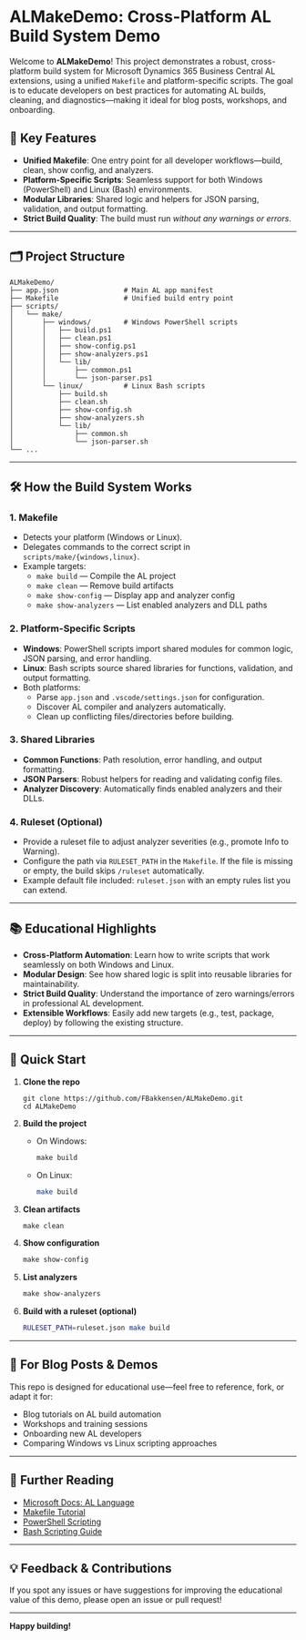 # ALMakeDemo: Cross-Platform AL Build System Demo

Welcome to **ALMakeDemo**! This project demonstrates a robust, cross-platform build system for Microsoft Dynamics 365 Business Central AL extensions, using a unified `Makefile` and platform-specific scripts. The goal is to educate developers on best practices for automating AL builds, cleaning, and diagnostics—making it ideal for blog posts, workshops, and onboarding.

## 🚀 Key Features
- **Unified Makefile**: One entry point for all developer workflows—build, clean, show config, and analyzers.
- **Platform-Specific Scripts**: Seamless support for both Windows (PowerShell) and Linux (Bash) environments.
- **Modular Libraries**: Shared logic and helpers for JSON parsing, validation, and output formatting.
- **Strict Build Quality**: The build must run _without any warnings or errors_.

---

## 🗂️ Project Structure
```
ALMakeDemo/
├── app.json                # Main AL app manifest
├── Makefile                # Unified build entry point
├── scripts/
│   └── make/
│       ├── windows/        # Windows PowerShell scripts
│       │   ├── build.ps1
│       │   ├── clean.ps1
│       │   ├── show-config.ps1
│       │   ├── show-analyzers.ps1
│       │   └── lib/
│       │       ├── common.ps1
│       │       └── json-parser.ps1
│       └── linux/          # Linux Bash scripts
│           ├── build.sh
│           ├── clean.sh
│           ├── show-config.sh
│           ├── show-analyzers.sh
│           └── lib/
│               ├── common.sh
│               └── json-parser.sh
└── ...
```

---

## 🛠️ How the Build System Works
### 1. **Makefile**
- Detects your platform (Windows or Linux).
- Delegates commands to the correct script in `scripts/make/{windows,linux}`.
- Example targets:
  - `make build` — Compile the AL project
  - `make clean` — Remove build artifacts
  - `make show-config` — Display app and analyzer config
  - `make show-analyzers` — List enabled analyzers and DLL paths

### 2. **Platform-Specific Scripts**
- **Windows**: PowerShell scripts import shared modules for common logic, JSON parsing, and error handling.
- **Linux**: Bash scripts source shared libraries for functions, validation, and output formatting.
- Both platforms:
  - Parse `app.json` and `.vscode/settings.json` for configuration.
  - Discover AL compiler and analyzers automatically.
  - Clean up conflicting files/directories before building.

### 3. **Shared Libraries**
- **Common Functions**: Path resolution, error handling, and output formatting.
- **JSON Parsers**: Robust helpers for reading and validating config files.
- **Analyzer Discovery**: Automatically finds enabled analyzers and their DLLs.

### 4. **Ruleset (Optional)**
- Provide a ruleset file to adjust analyzer severities (e.g., promote Info to Warning).
- Configure the path via `RULESET_PATH` in the `Makefile`. If the file is missing or empty, the build skips `/ruleset` automatically.
- Example default file included: `ruleset.json` with an empty rules list you can extend.

---

## 📚 Educational Highlights
- **Cross-Platform Automation**: Learn how to write scripts that work seamlessly on both Windows and Linux.
- **Modular Design**: See how shared logic is split into reusable libraries for maintainability.
- **Strict Build Quality**: Understand the importance of zero warnings/errors in professional AL development.
- **Extensible Workflows**: Easily add new targets (e.g., test, package, deploy) by following the existing structure.

---

## 🏁 Quick Start
1. **Clone the repo**
   ```poweshell
   git clone https://github.com/FBakkensen/ALMakeDemo.git
   cd ALMakeDemo
   ```
2. **Build the project**
   - On Windows:
     ```powershell
     make build
     ```
   - On Linux:
     ```sh
     make build
     ```
3. **Clean artifacts**
   ```powershell
   make clean
   ```
4. **Show configuration**
   ```powershell
   make show-config
   ```
5. **List analyzers**
   ```powershell
   make show-analyzers
   ```

6. **Build with a ruleset (optional)**
   ```sh
   RULESET_PATH=ruleset.json make build
   ```

---

## 📝 For Blog Posts & Demos
This repo is designed for educational use—feel free to reference, fork, or adapt it for:
- Blog tutorials on AL build automation
- Workshops and training sessions
- Onboarding new AL developers
- Comparing Windows vs Linux scripting approaches

---

## 📖 Further Reading
- [Microsoft Docs: AL Language](https://learn.microsoft.com/en-us/dynamics365/business-central/dev-itpro/developer/devenv-extensions)
- [Makefile Tutorial](https://www.gnu.org/software/make/manual/make.html)
- [PowerShell Scripting](https://learn.microsoft.com/en-us/powershell/scripting/overview)
- [Bash Scripting Guide](https://www.gnu.org/software/bash/manual/bash.html)

---

## 💡 Feedback & Contributions
If you spot any issues or have suggestions for improving the educational value of this demo, please open an issue or pull request!

---

**Happy building!**
